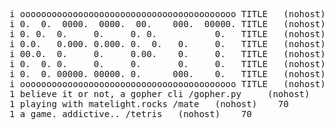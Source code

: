 <pre>
i ooooooooooooooooooooooooooooooooooooooooo TITLE   (nohost)  1
i 0.  0.  0000.  0000.  00.    000.  00000. TITLE   (nohost)  1
i 0. 0.  0.     0.     0. 0.           0.   TITLE   (nohost)  1
i 0.0.   0.000. 0.000. 0.  0.   0.     0.   TITLE   (nohost)  1
i 00.0.  0.     0.     0.00.    0.     0.   TITLE   (nohost)  1
i 0.  0. 0.     0.     0.       0.     0.   TITLE   (nohost)  1
i 0.  0. 00000. 00000. 0.      000.    0.   TITLE   (nohost)  1
i ooooooooooooooooooooooooooooooooooooooooo TITLE   (nohost)  1
1 believe it or not, a gopher cli /gopher.py     (nohost)    70
1 playing with matelight.rocks /mate   (nohost)    70
1 a game. addictive.. /tetris   (nohost)    70
<pre>
